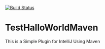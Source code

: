 [![Build Status](https://travis-ci.org/dekome/https://travis-ci.org/dekome/TestHalloWorldMaven.svg?branch=master)](https://travis-ci.org/dekome/TestHalloWorldMaven)
# TestHalloWorldMaven
This is a Simple Plugin for IntelliJ Using Maven 
